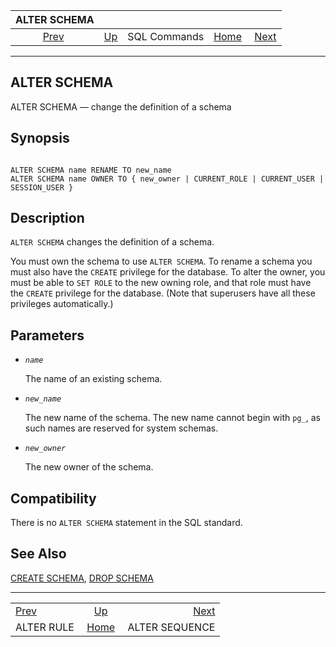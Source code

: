 <!--?xml version="1.0" encoding="UTF-8" standalone="no"?-->

|               ALTER SCHEMA               |                                        |              |                                                       |                                                  |
| :--------------------------------------: | :------------------------------------- | :----------: | ----------------------------------------------------: | -----------------------------------------------: |
| [Prev](sql-alterrule.html "ALTER RULE")  | [Up](sql-commands.html "SQL Commands") | SQL Commands | [Home](index.html "PostgreSQL 17devel Documentation") |  [Next](sql-altersequence.html "ALTER SEQUENCE") |

***



## ALTER SCHEMA

ALTER SCHEMA — change the definition of a schema

## Synopsis

```

ALTER SCHEMA name RENAME TO new_name
ALTER SCHEMA name OWNER TO { new_owner | CURRENT_ROLE | CURRENT_USER | SESSION_USER }
```

## Description

`ALTER SCHEMA` changes the definition of a schema.

You must own the schema to use `ALTER SCHEMA`. To rename a schema you must also have the `CREATE` privilege for the database. To alter the owner, you must be able to `SET ROLE` to the new owning role, and that role must have the `CREATE` privilege for the database. (Note that superusers have all these privileges automatically.)

## Parameters

*   *`name`*

    The name of an existing schema.

*   *`new_name`*

    The new name of the schema. The new name cannot begin with `pg_`, as such names are reserved for system schemas.

*   *`new_owner`*

    The new owner of the schema.

## Compatibility

There is no `ALTER SCHEMA` statement in the SQL standard.

## See Also

[CREATE SCHEMA](sql-createschema.html "CREATE SCHEMA"), [DROP SCHEMA](sql-dropschema.html "DROP SCHEMA")

***

|                                          |                                                       |                                                  |
| :--------------------------------------- | :---------------------------------------------------: | -----------------------------------------------: |
| [Prev](sql-alterrule.html "ALTER RULE")  |         [Up](sql-commands.html "SQL Commands")        |  [Next](sql-altersequence.html "ALTER SEQUENCE") |
| ALTER RULE                               | [Home](index.html "PostgreSQL 17devel Documentation") |                                   ALTER SEQUENCE |
